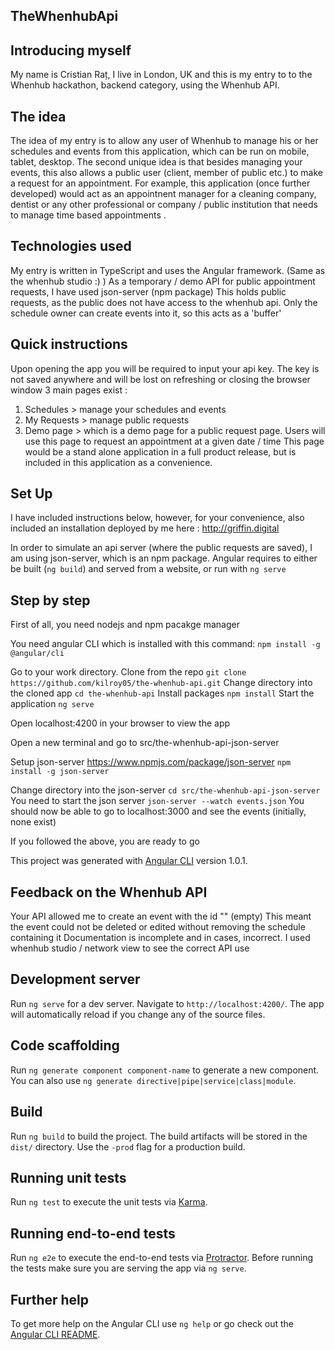 ## TheWhenhubApi

## Introducing myself
My name is Cristian Raț, I live in London, UK and this is my entry to to the Whenhub hackathon, backend category, using the Whenhub API.

## The idea
The idea of my entry is to allow any user of Whenhub to manage his or her schedules and events from this application, which can be run on mobile, tablet, desktop.
The second unique idea is that besides managing your events, this also allows a public user (client, member of public etc.) to make a request for an appointment.
For example, this application (once further developed) would act as an appointnent manager for a cleaning company, dentist or any other professional or company / public institution that needs to manage time based appointments .

## Technologies used
My entry is written in TypeScript and uses the Angular framework. (Same as the whenhub studio :) )
As a temporary / demo API for public appointment requests, I have used json-server (npm package)
This holds public requests, as the public does not have access to the whenhub api. Only the schedule owner can create events into it, so this acts as a 'buffer'

## Quick instructions
Upon opening the app you will be required to input your api key. The key is not saved anywhere and will be lost on refreshing or closing the browser window
3 main pages exist : 
1. Schedules > manage your schedules and events
2. My Requests > manage public requests
3. Demo page > which is a demo page for a public request page. Users will use this page to request an appointment at a given date / time
This page would be a stand alone application in a full product release, but is included in this application as a convenience.

## Set Up
I have included instructions below, however, for your convenience, also included an installation deployed by me here : http://griffin.digital

In order to simulate an api server (where the public requests are saved), I am using json-server, which is an npm package.
Angular requires to either be built (`ng build`) and served from a website, or run with `ng serve`

## Step by step
First of all, you need nodejs and npm pacakge manager

You need angular CLI which is installed with this command: 
`npm install -g @angular/cli`

Go to your work directory.
Clone from the repo
`git clone https://github.com/kilroy05/the-whenhub-api.git`
Change directory into the cloned app
`cd the-whenhub-api`
Install packages
`npm install`
Start the application
`ng serve`

Open localhost:4200 in your browser to view the app

Open a new terminal and go to src/the-whenhub-api-json-server

Setup json-server https://www.npmjs.com/package/json-server
`npm install -g json-server`

Change directory into the json-server 
`cd src/the-whenhub-api-json-server`
You need to start the json server
`json-server --watch events.json`
You should now be able to go to localhost:3000 and see the events (initially, none exist)

If you followed the above, you are ready to go

This project was generated with [Angular CLI](https://github.com/angular/angular-cli) version 1.0.1.


## Feedback on the Whenhub API
Your API allowed me to create an event with the id "" (empty)
This meant the event could not be deleted or edited without removing the schedule containing it
Documentation is incomplete and in cases, incorrect. I used whenhub studio / network view to see the correct API use


## Development server

Run `ng serve` for a dev server. Navigate to `http://localhost:4200/`. The app will automatically reload if you change any of the source files.

## Code scaffolding

Run `ng generate component component-name` to generate a new component. You can also use `ng generate directive|pipe|service|class|module`.

## Build

Run `ng build` to build the project. The build artifacts will be stored in the `dist/` directory. Use the `-prod` flag for a production build.

## Running unit tests

Run `ng test` to execute the unit tests via [Karma](https://karma-runner.github.io).

## Running end-to-end tests

Run `ng e2e` to execute the end-to-end tests via [Protractor](http://www.protractortest.org/).
Before running the tests make sure you are serving the app via `ng serve`.

## Further help

To get more help on the Angular CLI use `ng help` or go check out the [Angular CLI README](https://github.com/angular/angular-cli/blob/master/README.md).